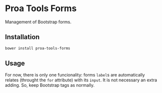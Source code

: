 # Proa Tools Forms

Management of Bootstrap forms.

## Installation

```powershell
bower install proa-tools-forms
```

## Usage

For now, there is only one funcionality: forms `label`s are automatically relates (throught the `for` attribute) with its `input`. It is not necessary an extra adding. So, keep Bootstrap tags as normally.